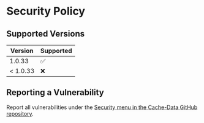 # Security Policy

## Supported Versions

| Version | Supported          |
| ------- | ------------------ |
| 1.0.33   | :white_check_mark: |
| < 1.0.33   | :x:                |

## Reporting a Vulnerability

Report all vulnerabilities under the [Security menu in the Cache-Data GitHub repository](https://github.com/chadkluck/npm-chadkluck-cache-data/security/advisories).
